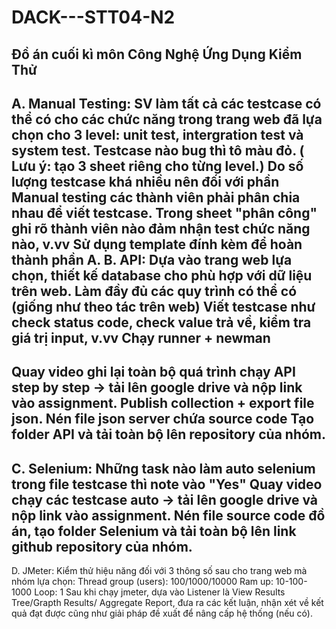 # DACK---STT04-N2
Đồ án cuối kì môn Công Nghệ Ứng Dụng Kiểm Thử
----------------------------------------------
A. Manual Testing:
SV làm tất cả các testcase có thể có cho các chức năng trong trang web đã lựa chọn cho 3 level: unit test, intergration test và system test.
Testcase nào bug thì tô màu đỏ.
( Lưu ý:  tạo 3 sheet riêng cho từng level.)
Do số lượng testcase khá nhiều nên đối với phần Manual testing các thành viên phải phân chia nhau để viết testcase.
Trong sheet "phân công" ghi rõ thành viên nào đảm nhận test chức năng nào, v.vv
Sử dụng template đính kèm để hoàn thành phần A.
B. API:
Dựa vào trang web lựa chọn, thiết kế database cho phù hợp với dữ liệu trên web.
Làm đầy đủ các quy trình có thể có (giống như theo tác trên web)
Viết testcase như check status code, check value trả về, kiểm tra giá trị input, v.vv
Chạy runner + newman 
-----------------------------------------------------
Quay video ghi lại toàn bộ quá trình chạy API step by step -> tải lên google drive và nộp link vào assignment.
Publish collection + export file json.
Nén file json server chứa source code 
Tạo folder API và tải toàn bộ lên repository của nhóm.
-----------------------------------------------------
C. Selenium:
Những task nào làm auto selenium trong file testcase thì note vào "Yes"
Quay video chạy các testcase auto -> tải lên google drive và nộp link vào assignment.
Nén file source code đồ án, tạo folder Selenium và tải toàn bộ lên  link github repository của nhóm.
-----------------------------------------------------
D. JMeter:
Kiểm thử hiệu năng đối với 3 thông số sau cho trang web mà nhóm lựa chọn:
Thread group (users): 100/1000/10000
Ram up: 10-100-1000
Loop: 1
Sau khi chạy jmeter, dựa vào Listener là View Results Tree/Grapth Results/ Aggregate Report, đưa ra các kết luận, nhận xét về kết quả đạt được cũng như giải pháp đề xuất để nâng cấp hệ thống (nếu có).
